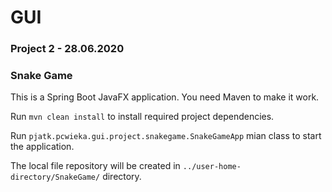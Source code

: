 # GUI

### Project 2 - 28.06.2020

### Snake Game

This is a Spring Boot JavaFX application. You need Maven to make it work. 

Run `mvn clean install` to install required project dependencies.

Run `pjatk.pcwieka.gui.project.snakegame.SnakeGameApp` mian class to start the application.

The local file repository will be created in `../user-home-directory/SnakeGame/` directory.
